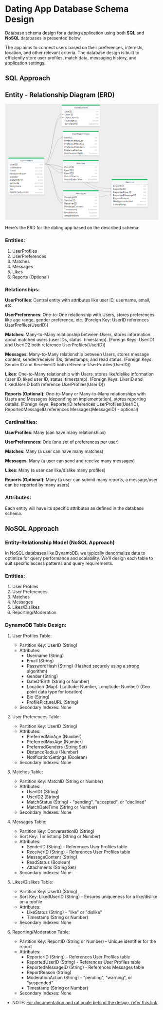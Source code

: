 # Dating App Database Schema Design
Database schema design for a dating application using both **SQL** and **NoSQL** databases is presented below.

The app aims to connect users based on their preferences, interests, location, and other relevant criteria.
The database design is built to efficiently store user profiles, match data, messaging history, and
application settings.

## SQL Approach

## Entity - Relationship Diagram (ERD)
<p align="center">
  <img src="images/ER_Diagram.png">
  <br/>
</p>

Here's the ERD for the dating app based on the described schema:

### Entities:

1. UserProfiles
2. UserPreferences
3. Matches
4. Messages
5. Likes
6. Reports (Optional)

### Relationships:

**UserProfiles**: Central entity with attributes like user ID, username, email, etc.

**UserPreferences**: One-to-One relationship with Users, stores preferences like age range, gender preference, etc. (Foreign Key: UserID references UserProfiles(UserID))

**Matches**: Many-to-Many relationship between Users, stores information about matched users (user IDs, status, timestamp). (Foreign Keys: UserID1 and UserID2 both reference UserProfiles(UserID))

**Messages**: Many-to-Many relationship between Users, stores message content, sender/receiver IDs, timestamps, and read status. (Foreign Keys: SenderID and ReceiverID both reference UserProfiles(UserID))

**Likes**: One-to-Many relationship with Users, stores like/dislike information (user ID, liked user ID, status, timestamp). (Foreign Keys: LikerID and LikedUserID both reference UserProfiles(UserID))

**Reports (Optional)**: One-to-Many or Many-to-Many relationships with Users and Messages (depending on implementation), stores reporting details. (Foreign Keys: ReporterID references UserProfiles(UserID), ReportedMessageID references Messages(MessageID) - optional)

### Cardinalities:

**UserProfiles**: Many (can have many relationships)

**UserPreferences**: One (one set of preferences per user)

**Matches**: Many (a user can have many matches)

**Messages**: Many (a user can send and receive many messages)

**Likes**: Many (a user can like/dislike many profiles)

**Reports (Optional)**: Many (a user can submit many reports, a message/user can be reported by many users)

### Attributes:

Each entity will have its specific attributes as defined in the database schema.

## NoSQL Approach

### Entity-Relationship Model (NoSQL Approach)

In NoSQL databases like DynamoDB, we typically denormalize data to optimize for query performance and scalability. We'll design each table to suit specific access patterns and query requirements.

### Entities:

1. User Profiles
2. User Preferences
3. Matches
4. Messages
5. Likes/Dislikes
6. Reporting/Moderation

### DynamoDB Table Design:

1. User Profiles Table:
   - Partition Key: UserID (String)
   - Attributes:
     - Username (String)
     - Email (String)
     - PasswordHash (String) (Hashed securely using a strong algorithm)
     - Gender (String)
     - DateOfBirth (String or Number)
     - Location (Map): {Latitude: Number, Longitude: Number} (Geo point data type for location)
     - Bio (String)
     - ProfilePictureURL (String)
   - Secondary Indexes: None
   
2. User Preferences Table:
   - Partition Key: UserID (String)
   - Attributes:
     - PreferredMinAge (Number)
     - PreferredMaxAge (Number)
     - PreferredGenders (String Set)
     - DistanceRadius (Number)
     - NotificationSettings (Boolean)
   - Secondary Indexes: None

3. Matches Table:
   - Partition Key: MatchID (String or Number)
   - Attributes:
     - UserID1 (String)
     - UserID2 (String)
     - MatchStatus (String) - "pending", "accepted", or "declined"
     - MatchDateTime (String or Number)
   - Secondary Indexes: None

4. Messages Table:
   - Partition Key: ConversationID (String)
   - Sort Key: Timestamp (String or Number)
   - Attributes:
     - SenderID (String) - References User Profiles table
     - ReceiverID (String) - References User Profiles table
     - MessageContent (String)
     - ReadStatus (Boolean)
     - Attachments (String Set)
   - Secondary Indexes: None

5. Likes/Dislikes Table:
   - Partition Key: UserID (String)
   - Sort Key: LikedUserID (String) - Ensures uniqueness for a like/dislike on a profile
   - Attributes:
     - LikeStatus (String) - "like" or "dislike"
     - Timestamp (String or Number)
   - Secondary Indexes: None

6. Reporting/Moderation Table:
   - Partition Key: ReportID (String or Number) - Unique identifier for the report
   - Attributes:
     - ReporterID (String) - References User Profiles table
     - ReportedUserID (String) - References User Profiles table
     - ReportedMessageID (String) - References Messages table
     - ReportReason (String)
     - ModerationAction (String) - "pending", "warning", or "suspended"
     - Timestamp (String or Number)
   - Secondary Indexes: None


* NOTE: [For documentation and rationale behind the design, refer this link](https://github.com/SahibSodhi/Dating-App/blob/main/Documentation.txt)

